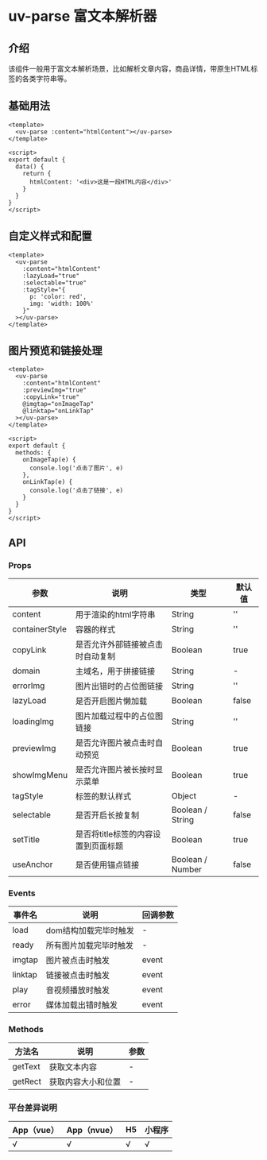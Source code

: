 # uv-parse 富文本解析器

## 介绍

该组件一般用于富文本解析场景，比如解析文章内容，商品详情，带原生HTML标签的各类字符串等。

## 基础用法

```vue
<template>
  <uv-parse :content="htmlContent"></uv-parse>
</template>

<script>
export default {
  data() {
    return {
      htmlContent: '<div>这是一段HTML内容</div>'
    }
  }
}
</script>
```

## 自定义样式和配置

```vue
<template>
  <uv-parse
    :content="htmlContent"
    :lazyLoad="true"
    :selectable="true"
    :tagStyle="{
      p: 'color: red',
      img: 'width: 100%'
    }"
  ></uv-parse>
</template>
```

## 图片预览和链接处理

```vue
<template>
  <uv-parse
    :content="htmlContent"
    :previewImg="true"
    :copyLink="true"
    @imgtap="onImageTap"
    @linktap="onLinkTap"
  ></uv-parse>
</template>

<script>
export default {
  methods: {
    onImageTap(e) {
      console.log('点击了图片', e)
    },
    onLinkTap(e) {
      console.log('点击了链接', e)
    }
  }
}
</script>
```

## API

### Props

| 参数 | 说明 | 类型 | 默认值 |
|------|------|------|--------|
| content | 用于渲染的html字符串 | String | '' |
| containerStyle | 容器的样式 | String | '' |
| copyLink | 是否允许外部链接被点击时自动复制 | Boolean | true |
| domain | 主域名，用于拼接链接 | String | - |
| errorImg | 图片出错时的占位图链接 | String | '' |
| lazyLoad | 是否开启图片懒加载 | Boolean | false |
| loadingImg | 图片加载过程中的占位图链接 | String | '' |
| previewImg | 是否允许图片被点击时自动预览 | Boolean | true |
| showImgMenu | 是否允许图片被长按时显示菜单 | Boolean | true |
| tagStyle | 标签的默认样式 | Object | - |
| selectable | 是否开启长按复制 | Boolean / String | false |
| setTitle | 是否将title标签的内容设置到页面标题 | Boolean | true |
| useAnchor | 是否使用锚点链接 | Boolean / Number | false |

### Events

| 事件名 | 说明 | 回调参数 |
|--------|------|----------|
| load | dom结构加载完毕时触发 | - |
| ready | 所有图片加载完毕时触发 | - |
| imgtap | 图片被点击时触发 | event |
| linktap | 链接被点击时触发 | event |
| play | 音视频播放时触发 | event |
| error | 媒体加载出错时触发 | event |

### Methods

| 方法名 | 说明 | 参数 |
|--------|------|------|
| getText | 获取文本内容 | - |
| getRect | 获取内容大小和位置 | - |

### 平台差异说明

| App（vue） | App（nvue） | H5 | 小程序 |
|------------|-------------|----|----|
| √ | √ | √ | √ | 